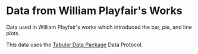 # Data from William Playfair's Works

Data used in William Playfair's works which introduced the bar, pie, and line plots.

This data uses the [Tabular Data Package](http://dataprotocols.org/tabular-data-package/) Data Protocol.
